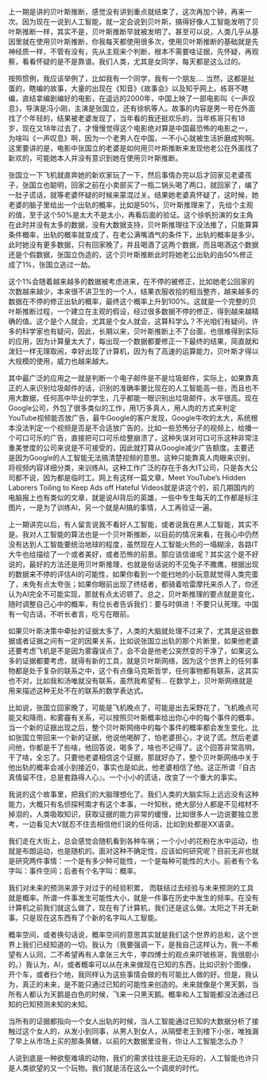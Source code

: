 上一期是讲的贝叶斯推断，感觉没有讲到重点就结束了，这次再加个钟，再来一次。因为现在一说到人工智能，就一定会说到贝叶斯，搞得好像人工智能发明了贝叶斯推断一样，其实不是，贝叶斯推断早就被发明了。甚至可以说，人类几乎从基因里就在使用贝叶斯推断，你我每天都使用很多次，使用贝叶斯推断的基础就是先神经质一样，不管有没有，先从主观来个判断，根本不需要啥证据，先怀疑，再观察，看看怀疑的是不是靠谱。我们人类，尤其是女同学，每天都是这么过的。

按照惯例，我应该举例了，比如我有一个同学，我有一个朋友.... 当然，这都是扯蛋的，瞎编的故事，大量的出现在《知音》《故事会》以及知乎网上。栋哥不瞎编，直结拿编剧编好的电影，在遥远的2000年，中国上映了一部电影叫《一声叹息》，导演是冯小刚，主演是张国立，还有徐帆等人。故事的内容是男一号在外面找了个年轻的，结果被老婆发现了，当年看的我还挺欢乐的，当年栋哥只有18岁，现在又18年过去了，才慢慢觉得这个电影绝对算是中国最恐怖的电影之一，为啥叫《一声叹息》啊，因为一个老男人在中国，一不小心就被生活折磨成狗啊。这里要讲的是，电影中张国立的老婆是如何用贝叶斯推断来发现他老公在外面找了新欢的，可能她本人并没有意识到她在使用贝叶斯推断。

张国立一下飞机就直奔她的新欢家玩了一下，然后事情办完以后才回家见老婆孩子，张国立也聪明，回家之前在小卖部买了一瓶二锅头喝了两口，就回家了，编了一肚子谎话，就等老婆怀疑的时候来蒙混过关。结果她老婆真怀疑了，这时候，她老婆的脑子里给出一个出轨的概率，比如是50%，贝叶斯推理来了，先给个主观的值，至于这个50%是太大不是太小，再看后面的验证。这个徐帆扮演的女主角在此时并没有太多的数据，没有大数据支持，贝叶斯推理往下没法推了，只能算算条件概率，出轨的概率就变成了，在老公满嘴酒气的条件下，出轨的概率是多少。此时她没有更多数据，只有回家晚了，并且喝酒了这两个数据，而且喝酒这个数据还是个假数据，张国立伪造的，这个贝叶斯推断此时将她老公出轨的由50%修正成了1%，张国立逃过一劫。

这个1%会随着越来越多的数据被考虑进来，在不停的被修正，比如她老公回家的次数越来越少，本来很不讲卫生的一个人，结果衣服收拾的相当整齐，越来越多的数据在不停的修正出轨的概率，最终这个概率上升到100%。这就是一个完整的贝叶斯推断过程，一个建立在主观的假设，经过很多数据不停的修正，得到越来越精确的值。这个是个人就会，尤其是个女人就会，这算科学么？不光咱们有疑问，许多的科学家也有疑问，因此，长期以来，贝叶斯推断上不了台面，也很难得到实际的应用，因为计算量太大了，每出现一个数据都要修正一下最终的结果，简直就和泼妇一样无理取闹，幸好出现了计算机，因为有了高速的运算能力，贝叶斯才得以大规模的使用，威力也越来越大。

其中最广泛的应用之一就是判断一个电子邮件是不是垃圾邮件，实际上，如果靠真正的人来识别垃圾邮件的话，识别的准确率要比现在的人工智能高一些，而且也不用大数据，任何高中毕业的学生，几乎都能一眼识别出垃圾邮件，水平很高。现在Google公司，外包了很多类似的工作，用1万多真人，用人肉的方式来判定YouTube视频能否放广告，最牛Google的客户发现，Google牛吹的太大，系统根本没法判定一个视频是否是不合适放广告的，比如一些恐怖分子的视频上，给播一个可口可乐的广告，直接把可口可乐给整崩溃了，这种失误对可口可乐这种非常注重美誉度的公司来说是不可接受的，因此就打算从Google减少广告额度。主要还是因为Google的人工智能无法搞清楚视频的意思。这种只能靠真人肉眼来识别，将视频内容详细分类，来训练AI。这种工作广泛的存在于各大IT公司，只是各大公司都不说，因为都是临时工。网上有这样一篇文章，Meet YouTube’s Hidden Laborers Toiling to Keep Ads off Hateful Videos就是讲这个的，前几期国内的电脑报上也有类似的文章，就是说AI背后的英雄，一些中专生每天的工作都是标注图片，一是为了训练AI，另一个就是AI搞的事情，人工再验证一遍。



上一期讲完以后，有人留言说我不看好人工智能，或者说我在黑人工智能，其实不是。我对人工智能的算法也是一个贝叶斯推断，以目前的情况来看，在我心中仍然没有达到人工智能要统治地球的程度，虽然现在人工智能火热的一塌糊涂，各路IT大牛也给描绘了一个或者美好，或者恐怖的前景。那应该信谁呢？其实这个是不好说的，最好的方法还是用贝叶斯推理，也就是俗话说的不见兔子不撒鹰，根据出现的数据来不停的评估AI的可能性，如果你看到一个能扫地的小玩意就觉得人类完蛋了，未免有点太夸张；如果你眼前出现了终结者，都骑着哈雷摩托来杀人了，你还认为AI完全不可能实现，那就有点太迟顿了。总之，贝叶斯推理的要点就是变化，随时调整自己心中的概率，有位长者告诉我们：要与时俱进！不要只认死理。中国有一句古话，不听长者言，吃亏在眼前。

如果贝叶斯决策中牵扯的证据太多了，人类的大脑就处理不过来了，尤其是这些数据或者证据之间有一定的因果关系，比如说张国立出轨的那个片断里，如果他老婆还要考虑飞机是不是因为雾霾误点了，会不会是他老公突然变的干净了，如果这么多的证据都要考虑，就得有新的工具，就是贝叶斯网络，因为这个世界上的任何事物都是处于复杂的联系之中，这个有点像马克斯哲学，任何事物都有联系，这其实也不对，比如我和汤唯就没有联系，虽然我希望有… 在数学上，贝叶斯网络就是用来描述这种无处不在的联系的数学表达式。

比如说，张国立回家晚了，可能是飞机晚点了，可能是出去采野花了，飞机晚点可能又和降雨，和雾霾有关系，可以按照贝叶斯概率给出你心中的每个事件的概率。当一个新的证据出现之后，整个贝叶斯网络中的每个事件的概率都会发生变化，比如张国立带回来一个新的证据，他说他喝醉了，怕老婆担心，才说了谎。然后老婆问他，你都是干了些啥，他回答说，喝多了，啥也不记得了。这个回答非常高明，干了啥，全忘了。只要他老婆相信这个证据，那就好办了，整个贝叶斯网络中关于他出轨的概率会减小到接近0，事实也是如此，他老婆相信了他。这正所谓『自古真情留不住，总是套路得人心』。一个小小的谎话，改变了一个重大的事实。

我说的这个故事里，把我们的大脑理想化了。我们人类的大脑实际上远远没有这种能力，大概只有名侦探柯南才有这个本事，一叶知秋，绝大部分人都是不见棺材不掉泪的，人类吸取知识，获取证据的能力非常的缓慢，比如很多人一边说要独立思考，一边看见大V就忍不住去相信他们说的任何话，比如到处都是XX语录。

我们走在大街上，总会感觉会随机看到各种车祸；一个小小的花粉在水中运动，也就是布朗运动，也是随机的。面对这种不确定性，应该如何研究呢？目前无非也就是研究两件事情：一个是有多少种可能性，一个是每种可能性的大小。前者有个名字叫：事件空间；后者有个名字叫：概率。

我们对未来的预测来源于对过于的经验积累， 而联结过去经验与未来预测的工具就是概率。所谓一件事发生可能性大小，就是一件事在历史中发生的频率。在没有计算机之前我们就这么做了，现在有了计算机，我们还是这么做。太阳之下并无新事。只是现在这东西有了个新的名字叫人工智能。

概率空间，或者换句话说，概率空间的意思其实就是我们这个世界的总和，这个世界上我们已经知道的一切。我认为（我要强调一下，是我自己这样认为，我一不希望有人认同，二不希望再有人拿张三大牛，李四博士的观点来吓唬栋哥，我很胆小的。）我认为，AI，或者概率可以从在未来做现在已知的东西，比如识别个图像，开个车，或者扫个地，我同样认为这些事情会做的有可能比人做的好。但是，我认为，真正的未来，是不能只通过已知的可能性来创造的。未来就像是个黑天鹅，当所有人都认为天鹅是白色的时候，飞来一只黑天鹅。概率和人工智能都没法通过已知的已知预测未知的未知。

当所有的证据都指向一个女人出轨的时候，当人工智能通过已知的大数据分析了接触过这个女人的，从发小到同事，从男人到女人，从隔壁老王到楼下小张，唯独漏了早上从市场上买的那条黄鳝，以前的大数据里没有，你让人工智能怎么办？

人说到底是一种欲壑难填的动物，我们的需求往往是无边无际的，人工智能也许只是人类欲望的又一个玩物。我们就是活在这么一个调皮的时代。

